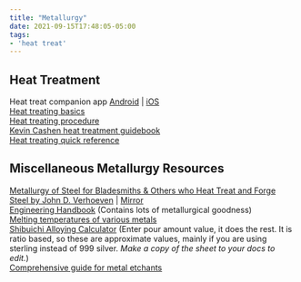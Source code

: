 ```yaml
---
title: "Metallurgy"
date: 2021-09-15T17:48:05-05:00
tags:
- 'heat treat'
---
```

## Heat Treatment
Heat treat companion app [Android](https://play.google.com/store/apps/details?id=com.pfiks.mobile.heattreaters&hl=en_US&gl=US) | [iOS](https://apps.apple.com/us/app/heat-treaters-guide-companion/id702178173)\
[Heat treating basics](http://www.cashenblades.com/heattreatment.html)\
[Heat treating procedure](http://ia801408.us.archive.org/33/items/gov.ntis.ava08799vnb1/ava08799vnb1_512kb.mp4)\
[Kevin Cashen heat treatment guidebook](https://knifedogs.com/threads/your-heat-treating-tool-box.22568/)\
[Heat treating quick reference](https://i.imgur.com/Z3Yr0fJ.jpg)

## Miscellaneous Metallurgy Resources
[Metallurgy of Steel for Bladesmiths & Others who Heat Treat and Forge Steel by John D. Verhoeven](http://web.archive.org/web/20060502161518/http://mse.iastate.edu/files/verhoeven/7-5.pdf) | [Mirror](http://hybridburners.com/documents/verhoeven.pdf)\
[Engineering Handbook](http://www.isibang.ac.in/~library/onlinerz/resources/Enghandbook.pdf) (Contains lots of metallurgical goodness)\
[Melting temperatures of various metals](https://www.engineeringtoolbox.com/melting-temperature-metals-d_860.html)\
[Shibuichi Alloying Calculator](https://docs.google.com/spreadsheets/d/1wWfNfQDXK-lsROiW-EvjFp1EIeRlzMKpOBPn5KUlA8o/edit?usp=sharing) (Enter pour amount value, it does the rest.  It is ratio based, so these are approximate values, mainly if you are using sterling instead of 999 silver.  *Make a copy of the sheet to your docs to edit.*)\
[Comprehensive guide for metal etchants](https://vector.umd.edu/images/links/Handbook_of_Metal_Etchants.pdf)
